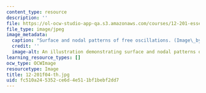 ```yaml
---
content_type: resource
description: ''
file: https://ol-ocw-studio-app-qa.s3.amazonaws.com/courses/12-201-essentials-of-geophysics-fall-2004/fc510a245352ce6d4e511bf1bebf2dd7_12-201f04-th.jpg
file_type: image/jpeg
image_metadata:
  caption: "Surface and nodal patterns of free oscillations. (Image\_by MIT OpenCourseWare.)"
  credit: ''
  image-alt: An illustration demonstrating surface and nodal patterns of free oscillations.
learning_resource_types: []
ocw_type: OCWImage
resourcetype: Image
title: 12-201f04-th.jpg
uid: fc510a24-5352-ce6d-4e51-1bf1bebf2dd7
---
```

